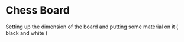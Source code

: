 # Chess Board
Setting up the dimension of the board and putting some material on it ( black and white )

